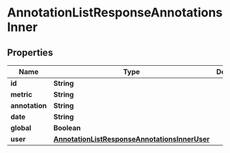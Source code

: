 

# AnnotationListResponseAnnotationsInner


## Properties

| Name | Type | Description | Notes |
|------------ | ------------- | ------------- | -------------|
|**id** | **String** |  |  [optional] |
|**metric** | **String** |  |  [optional] |
|**annotation** | **String** |  |  [optional] |
|**date** | **String** |  |  [optional] |
|**global** | **Boolean** |  |  [optional] |
|**user** | [**AnnotationListResponseAnnotationsInnerUser**](AnnotationListResponseAnnotationsInnerUser.md) |  |  [optional] |



